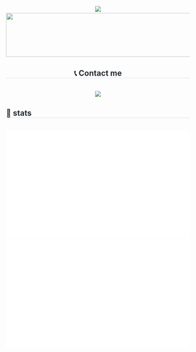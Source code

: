 <div align= "center">
    <img src="https://capsule-render.vercel.app/api?type=waving&color=0:FFE3E3,100:4f4dff&height=180&text=Yujung's%20GitH ub&animation=blink&fontColor=ffffff&fontSize=60"/>
</div>

<div align = "center"> 
  
<a href="https://www.gitanimals.org/en_US?utm_medium=image&utm_source=yujunggg&utm_content=line">
  <img
    src="https://render.gitanimals.org/lines/yujunggg"
    width="600"      
    height="120"
  />
</a>

<h2 style="border-bottom: 1px solid #d8dee4; color: #282d33;"> 📞 Contact me </h2> <br> 
<div align= "center"> <a href=https://www.instagram.com/y.xunj_z> <img src="https://img.shields.io/badge/Instagram-E4405F?style=for-the-badge&logo=Instagram&logoColor=white&link=https://www.instagram.com/y.xunj_z"> </a>

</div>

<div style="text-align: left;">
        <h2 style="border-bottom: 1px solid #d8dee4; color: #282d33;"> 👑 stats </h2> <br> 
</div>
<div align= "center">
    <img src="https://github.com/yujunggg/github-stats-transparent/blob/output/generated/overview.svg" alt="Overview">
    <img src="https://github.com/yujunggg/github-stats-transparent/blob/output/generated/languages.svg" alt="Languages">
</div>
